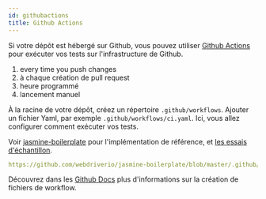 ```yaml
---
id: githubactions
title: Github Actions
---
```


Si votre dépôt est hébergé sur Github, vous pouvez utiliser [Github Actions](https://docs.github.com/en/actions/getting-started-with-github-actions/about-github-actions#about-github-actions) pour exécuter vos tests sur l'infrastructure de Github.

1. every time you push changes
2. à chaque création de pull request
3. heure programmé
4. lancement manuel

À la racine de votre dépôt, créez un répertoire `.github/workflows`. Ajouter un fichier Yaml, par exemple `.github/workflows/ci.yaml`. Ici, vous allez configurer comment exécuter vos tests.

Voir [jasmine-boilerplate](https://github.com/webdriverio/jasmine-boilerplate/blob/master/.github/workflows/ci.yaml) pour l'implémentation de référence, et [les essais d'échantillon](https://github.com/webdriverio/jasmine-boilerplate/actions?query=workflow%3ACI).

```yaml reference
https://github.com/webdriverio/jasmine-boilerplate/blob/master/.github/workflows/ci.yaml
```

Découvrez dans les [Github Docs](https://docs.github.com/en/actions/configuring-and-managing-workflows/configuring-a-workflow#creating-a-workflow-file) plus d'informations sur la création de fichiers de workflow.
